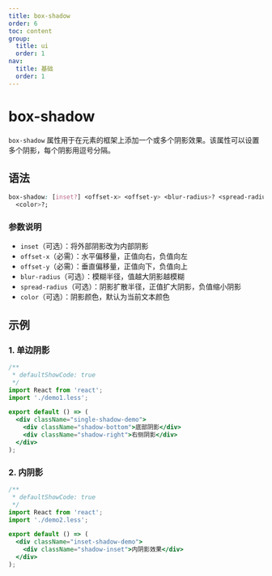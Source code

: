 ```yaml
---
title: box-shadow
order: 6
toc: content
group:
  title: ui
  order: 1
nav:
  title: 基础
  order: 1
---
```


# box-shadow

`box-shadow` 属性用于在元素的框架上添加一个或多个阴影效果。该属性可以设置多个阴影，每个阴影用逗号分隔。

## 语法

```css
box-shadow: [inset?] <offset-x> <offset-y> <blur-radius>? <spread-radius>?
  <color>?;
```

### 参数说明

- `inset`（可选）：将外部阴影改为内部阴影
- `offset-x`（必需）：水平偏移量，正值向右，负值向左
- `offset-y`（必需）：垂直偏移量，正值向下，负值向上
- `blur-radius`（可选）：模糊半径，值越大阴影越模糊
- `spread-radius`（可选）：阴影扩散半径，正值扩大阴影，负值缩小阴影
- `color`（可选）：阴影颜色，默认为当前文本颜色

## 示例

### 1. 单边阴影

```jsx
/**
 * defaultShowCode: true
 */
import React from 'react';
import './demo1.less';

export default () => (
  <div className="single-shadow-demo">
    <div className="shadow-bottom">底部阴影</div>
    <div className="shadow-right">右侧阴影</div>
  </div>
);
```

### 2. 内阴影

```jsx
/**
 * defaultShowCode: true
 */
import React from 'react';
import './demo2.less';

export default () => (
  <div className="inset-shadow-demo">
    <div className="shadow-inset">内阴影效果</div>
  </div>
);
```
